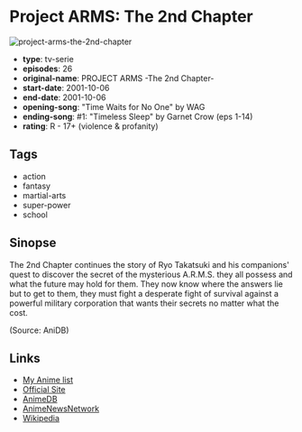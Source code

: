 # Project ARMS: The 2nd Chapter

![project-arms-the-2nd-chapter](https://cdn.myanimelist.net/images/anime/3/72859.jpg)

-   **type**: tv-serie
-   **episodes**: 26
-   **original-name**: PROJECT ARMS -The 2nd Chapter-
-   **start-date**: 2001-10-06
-   **end-date**: 2001-10-06
-   **opening-song**: "Time Waits for No One" by WAG
-   **ending-song**: #1: "Timeless Sleep" by Garnet Crow (eps 1-14)
-   **rating**: R - 17+ (violence & profanity)

## Tags

-   action
-   fantasy
-   martial-arts
-   super-power
-   school

## Sinopse

The 2nd Chapter continues the story of Ryo Takatsuki and his companions' quest to discover the secret of the mysterious A.R.M.S. they all possess and what the future may hold for them. They now know where the answers lie but to get to them, they must fight a desperate fight of survival against a powerful military corporation that wants their secrets no matter what the cost.

(Source: AniDB)

## Links

-   [My Anime list](https://myanimelist.net/anime/1493/Project_ARMS__The_2nd_Chapter)
-   [Official Site](http://www.tms-e.com/library/on_air_back/arms/)
-   [AnimeDB](http://anidb.info/perl-bin/animedb.pl?show=anime&aid=2576)
-   [AnimeNewsNetwork](http://www.animenewsnetwork.com/encyclopedia/anime.php?id=1348)
-   [Wikipedia](http://en.wikipedia.org/wiki/Project_ARMS)
